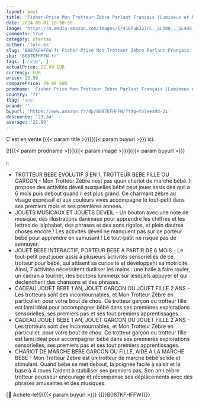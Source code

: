 ```yaml
---
layout: post
title: 'Fisher-Price Mon Trotteur Zèbre Parlant Français |Lumineux et Musical pour Apprendre à Marcher à Bébé |Trotteur Bébé Garçon ou Fille à Partir de 6 Mois  Emballage réduit  GXC30'
date: 2024-09-01 18:50:38
image: 'https://m.media-amazon.com/images/I/41EPuKJv7rL._SL500_._SL400_.jpg'
comments: true
category: ofertas
author: 'tole.es'
slug: 'B087KFHFFW-fr Fisher-Price Mon Trotteur Zèbre Parlant Français |Lumineux...'
sku: 'B087KFHFFW-fr'
tags: [ '🇫🇷', ]
actualPrice: 22.99 EUR
currency: EUR
price: 22.99
comparePrice: 29.99 EUR
prodname: 'Fisher-Price Mon Trotteur Zèbre Parlant Français |Lumineux et Musical pour Apprendre à Marcher à Bébé |Trotteur Bébé Garçon ou Fille à Partir de 6 Mois  Emballage réduit  GXC30'
country: 'fr'
flag: '🇫🇷'
brand: ''
buyurl: 'https://www.amazon.fr/dp/B087KFHFFW/?tag=tolees0d-21'
descuento: '23.34'
average: '22.99'
---
```


C'est en vente [{{< param title >}}]({{< param buyurl >}}) ici:

[![{{< param prodname >}}]({{< param image >}})]({{< param buyurl >}})

ℹ️:

- TROTTEUR BEBE EVOLUTIF 3 EN 1, TROTTEUR BEBE FILLE OU GARCON - Mon Trotteur Zèbre nest pas quun chariot de marche bébé. Il propose des activités déveil auxquelles bébé peut jouer assis dès quil a 6 mois puis debout quand il est plus grand. Ce charmant zèbre au visage expressif et aux couleurs vives accompagne le tout-petit dans ses premiers mois et ses premières années.
- JOUETS MUSICAUX ET JOUETS DEVEIL - Un bouton avec une note de musique, des illustrations danimaux pour apprendre les chiffres et les lettres de lalphabet, des phrases et des sons rigolos, et plein dautres choses encore ! Les activités déveil ne manquent pas sur ce porteur bébé pour apprendre en samusant ! Le tout-petit ne risque pas de sennuyer.
- JOUET BEBE INTERACTIF, PORTEUR BEBE A PARTIR DE 6 MOIS - Le tout-petit peut jouer assis à plusieurs activités sensorielles de ce trotteur pour bébé, qui attisent sa curiosité et développent sa motricité. Ainsi, 7 activités nécessitent dutiliser les mains : une balle à faire rouler, un cadran à tourner, des boutons lumineux sur lesquels appuyer et qui déclenchent des chansons et des phrases.
- CADEAU JOUET BEBE 1 AN, JOUET GARCON OU JOUET FILLE 2 ANS - Les trotteurs sont des incontournables, et Mon Trotteur Zèbre en particulier, pour votre bout de chou. Ce trotteur garçon ou trotteur fille est lami idéal pour accompagner bébé dans ses premières explorations sensorielles, ses premiers pas et ses tout premiers apprentissages.
- CADEAU JOUET BEBE 1 AN, JOUET GARCON OU JOUET FILLE 2 ANS - Les trotteurs sont des incontournables, et Mon Trotteur Zèbre en particulier, pour votre bout de chou. Ce trotteur garçon ou trotteur fille est lami idéal pour accompagner bébé dans ses premières explorations sensorielles, ses premiers pas et ses tout premiers apprentissages.
- CHARIOT DE MARCHE BEBE GARCON OU FILLE, AIDE A LA MARCHE BEBE - Mon Trotteur Zèbre est un trotteur de marche bébé solide et stimulant. Quand bébé se met debout, la poignée facile à saisir et la base à 4 roues l’aident à stabiliser ses premiers pas. Son ami zèbre trotteur pousseur encourage et récompense ses déplacements avec des phrases amusantes et des musiques.

[🛒 Achète-le!!]({{< param buyurl >}})
{{<world>}}B087KFHFFW{{</world>}}
